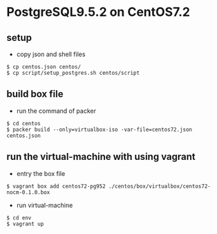 # PostgreSQL9.5.2 on CentOS7.2

## setup

* copy json and shell files
```
$ cp centos.json centos/
$ cp script/setup_postgres.sh centos/script
```

## build box file

* run the command of packer
```
$ cd centos
$ packer build --only=virtualbox-iso -var-file=centos72.json centos.json
```

## run the virtual-machine with using vagrant

* entry the box file
```
$ vagrant box add centos72-pg952 ./centos/box/virtualbox/centos72-nocm-0.1.0.box
```

* run virtual-machine
```
$ cd env
$ vagrant up
```

